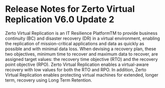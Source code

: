 # Release Notes for Zerto Virtual Replication V6.0 Update 2
Zerto Virtual Replication is an IT Resilience PlatformTM to provide business continuity (BC) and disaster recovery (DR) in a virtual environment, enabling the replication of mission-critical applications and data as quickly as possible and with minimal data loss. When devising a recovery plan, these two objectives, minimum time to recover and maximum data to recover, are assigned target values: the recovery time objective (RTO) and the recovery point objective (RPO). Zerto Virtual Replication enables a virtual-aware recovery with low values for both the RTO and RPO. In addition, Zerto Virtual Replication enables protecting virtual machines for extended, longer term, recovery using Long Term Retention. 

